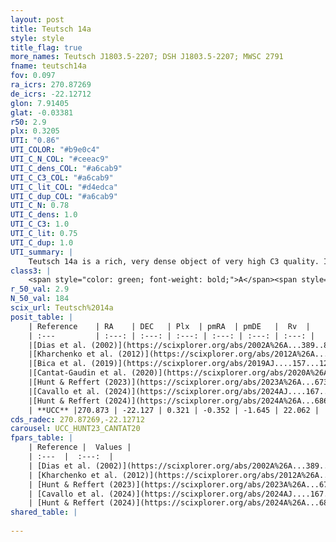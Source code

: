 ```yaml
---
layout: post
title: Teutsch 14a
style: style
title_flag: true
more_names: Teutsch J1803.5-2207; DSH J1803.5-2207; MWSC 2791
fname: teutsch14a
fov: 0.097
ra_icrs: 270.87269
de_icrs: -22.12712
glon: 7.91405
glat: -0.03381
r50: 2.9
plx: 0.3205
UTI: "0.86"
UTI_COLOR: "#b9e0c4"
UTI_C_N_COL: "#ceeac9"
UTI_C_dens_COL: "#a6cab9"
UTI_C_C3_COL: "#a6cab9"
UTI_C_lit_COL: "#d4edca"
UTI_C_dup_COL: "#a6cab9"
UTI_C_N: 0.78
UTI_C_dens: 1.0
UTI_C_C3: 1.0
UTI_C_lit: 0.75
UTI_C_dup: 1.0
UTI_summary: |
    Teutsch 14a is a rich, very dense object of very high C3 quality. It is well-studied in the literature.
class3: |
    <span style="color: green; font-weight: bold;">A</span><span style="color: green; font-weight: bold;">A</span>
r_50_val: 2.9
N_50_val: 184
scix_url: Teutsch%2014a
posit_table: |
    | Reference    | RA    | DEC   | Plx  | pmRA  | pmDE   |  Rv  |
    | :---         | :---: | :---: | :---: | :---: | :---: | :---: |
    |[Dias et al. (2002)](https://scixplorer.org/abs/2002A%26A...389..871D) | 270.871 | -22.131 | -- | -0.5 | 0.39 | -- |
    |[Kharchenko et al. (2012)](https://scixplorer.org/abs/2012A%26A...543A.156K) | 270.872 | -22.117 | -- | 5.5 | -5.09 | -- |
    |[Bica et al. (2019)](https://scixplorer.org/abs/2019AJ....157...12B) | 270.877 | -22.119 | -- | -- | -- | -- |
    |[Cantat-Gaudin et al. (2020)](https://scixplorer.org/abs/2020A%26A...640A...1C) | 270.873 | -22.12 | 0.343 | -0.369 | -1.611 | -- |
    |[Hunt & Reffert (2023)](https://scixplorer.org/abs/2023A%26A...673A.114H) | 270.878 | -22.126 | 0.3 | -0.351 | -1.636 | 75.048 |
    |[Cavallo et al. (2024)](https://scixplorer.org/abs/2024AJ....167...12C) | 270.868 | -22.141 | 0.306 | -- | -- | -- |
    |[Hunt & Reffert (2024)](https://scixplorer.org/abs/2024A%26A...686A..42H) | 270.878 | -22.126 | 0.3 | -0.351 | -1.636 | 75.048 |
    | **UCC** |270.873 | -22.127 | 0.321 | -0.352 | -1.645 | 22.062 | 
cds_radec: 270.87269,-22.12712
carousel: UCC_HUNT23_CANTAT20
fpars_table: |
    | Reference |  Values |
    | :---  |  :---:  |
    | [Dias et al. (2002)](https://scixplorer.org/abs/2002A%26A...389..871D) | `E(B-V)=1.54, Dist=1720.0, Age=8.0` |
    | [Kharchenko et al. (2012)](https://scixplorer.org/abs/2012A%26A...543A.156K) | `e_bv=1.499, distance=2106, log_age=8.485` |
    | [Hunt & Reffert (2023)](https://scixplorer.org/abs/2023A%26A...673A.114H) | `AV50=4.852, diffAV50=2.86, MOD50=12.257, logAge50=7.715` |
    | [Cavallo et al. (2024)](https://scixplorer.org/abs/2024AJ....167...12C) | `AV50=4.93, dMod50=12.18, logAge50=7.3, [Fe/H]50=0.0` |
    | [Hunt & Reffert (2024)](https://scixplorer.org/abs/2024A%26A...686A..42H) | `MassJ=4792.78` |
shared_table: |
    
---
```

